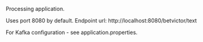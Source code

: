 Processing application.

Uses port 8080 by default.
Endpoint url: http://localhost:8080/betvictor/text

For Kafka configuration - see application.properties.